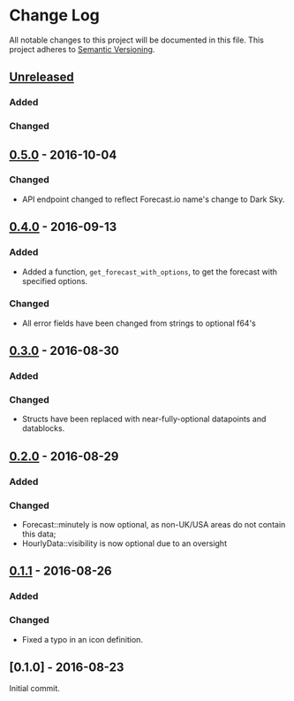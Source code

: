# Change Log
All notable changes to this project will be documented in this file.
This project adheres to [Semantic Versioning](http://semver.org/).

## [Unreleased]

### Added

### Changed

## [0.5.0] - 2016-10-04

### Changed

- API endpoint changed to reflect Forecast.io name's change to Dark Sky.

## [0.4.0] - 2016-09-13

### Added

- Added a function, `get_forecast_with_options`, to get the forecast
with specified options.

### Changed

- All error fields have been changed from strings to optional f64's


## [0.3.0] - 2016-08-30

### Added

### Changed

- Structs have been replaced with near-fully-optional datapoints and
datablocks.


## [0.2.0] - 2016-08-29

### Added

### Changed

- Forecast::minutely is now optional, as non-UK/USA areas do not contain this
data;
- HourlyData::visibility is now optional due to an oversight


## [0.1.1] - 2016-08-26

### Added

### Changed

- Fixed a typo in an icon definition.


## [0.1.0] - 2016-08-23

Initial commit.


[Unreleased]: https://github.com/zeyla/forecast.io.rs/compare/v0.4.0...HEAD
[0.5.0]: https://github.com/zeyla/forecast.io.rs/compare/v0.4.0...v0.5.0
[0.4.0]: https://github.com/zeyla/forecast.io.rs/compare/v0.3.0...v0.4.0
[0.3.0]: https://github.com/zeyla/forecast.io.rs/compare/v0.2.0...v0.3.0
[0.2.0]: https://github.com/zeyla/forecast.io.rs/compare/v0.1.1...v0.2.0
[0.1.1]: https://github.com/zeyla/forecast.io.rs/compare/v0.1.0...v0.1.1

